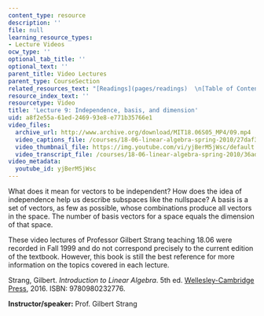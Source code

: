 ```yaml
---
content_type: resource
description: ''
file: null
learning_resource_types:
- Lecture Videos
ocw_type: ''
optional_tab_title: ''
optional_text: ''
parent_title: Video Lectures
parent_type: CourseSection
related_resources_text: "[Readings](pages/readings)  \n[Table of Contents](pages/readings#Table_of_Contents)"
resource_index_text: ''
resourcetype: Video
title: 'Lecture 9: Independence, basis, and dimension'
uid: a8f2e55a-61ed-2469-93e8-e771b35766e1
video_files:
  archive_url: http://www.archive.org/download/MIT18.06S05_MP4/09.mp4
  video_captions_file: /courses/18-06-linear-algebra-spring-2010/27daf302ed1a5b7db2a3adde066ac72c_yjBerM5jWsc.vtt
  video_thumbnail_file: https://img.youtube.com/vi/yjBerM5jWsc/default.jpg
  video_transcript_file: /courses/18-06-linear-algebra-spring-2010/36ad03fa0fce88a4b97f846156c11b8b_yjBerM5jWsc.pdf
video_metadata:
  youtube_id: yjBerM5jWsc
---
```


What does it mean for vectors to be independent? How does the idea of independence help us describe subspaces like the nullspace? A basis is a set of vectors, as few as possible, whose combinations produce all vectors in the space. The number of basis vectors for a space equals the dimension of that space.

These video lectures of Professor Gilbert Strang teaching 18.06 were recorded in Fall 1999 and do not correspond precisely to the current edition of the textbook. However, this book is still the best reference for more information on the topics covered in each lecture.

Strang, Gilbert. _Introduction to Linear Algebra_. 5th ed. [Wellesley-Cambridge Press](http://www.wellesleycambridge.com/), 2016. ISBN: 9780980232776.

**Instructor/speaker:** Prof. Gilbert Strang